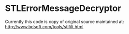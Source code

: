 # STLErrorMessageDecryptor
Currently this code is copy of original source maintained at: http://www.bdsoft.com/tools/stlfilt.html
